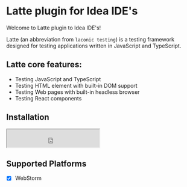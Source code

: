 # Latte plugin for Idea IDE's

Welcome to Latte plugin to Idea IDE's!

Latte (an abbreviation from `laconic testing`) is a testing framework designed for testing applications written in JavaScript and TypeScript.

## Latte core features:

+ Testing JavaScript and TypeScript
+ Testing HTML element with built-in DOM support
+ Testing Web pages with built-in headless browser
+ Testing React components

## Installation

<iframe width="245px" height="48px" src="https://plugins.jetbrains.com/embeddable/install/27190"></iframe>


## Supported Platforms

+ [x] WebStorm

